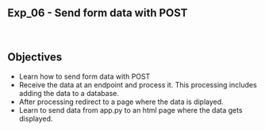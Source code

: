 ## Exp_06 - Send form data with POST

<br>

## Objectives

- Learn how to send form data with POST
- Receive the data at an endpoint and process it. This processing includes adding the data to a database.
- After processing redirect to a page where the data is diplayed.
- Learn to send data from app.py to an html page where the data gets displayed.
